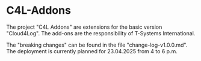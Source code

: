 # C4L-Addons
The project "C4L Addons" are extensions for the basic version "Cloud4Log". The add-ons are the responsibility of T-Systems International.

The "breaking changes" can be found in the file "change-log-v1.0.0.md". The deployment is currently planned for 23.04.2025 from 4 to 6 p.m.
